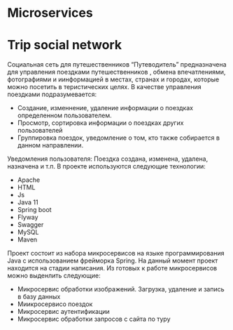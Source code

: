 # Microservices
# Trip social network
Социальная сеть для путешественников “Путеводитель” предназначена для управления поездками путешественников , обмена впечатлениями, фотографиями и иинформацией в местах, странах и городах, которые можно посетить в теристических целях. 
В качестве управления поездками подразумевается: 
<ul>
  <li>Создание, изменнение, удаление информации о поездках определенном пользователем.</li>
  <li>Просмотр, сортировка информации о поездках других пользователей</li>
  <li>Группировка поездок, уведомление о том, кто также собирается в данном направлении.</li>
</ul>
Уведомления пользователя: 
  Поездка создана, изменена, удалена, назначена  и т.п.
В проекте используются следующие технологии:
<ul>
  <li>Apache</li>
  <li>HTML</li>
  <li>Js</li>
  <li>Java 11</li>
  <li>Spring boot</li>
  <li>Flyway</li>
  <li>Swagger</li>
  <li>MySQL</li>
  <li>Maven</li>
</ul>
Проект состоит из набора микросервисов на языке программирования Java с использованием фрейморка Spring.
На данный момент проект находится на стадии написания. Из готовых к работе микросервисов можно выденлить следующие: 
<ul>
<li>Микросервис обработки изображений. Загрузка, удаление и запись в базу данных</li>
<li>Миикросервисо поездок</li>
<li>Микросервис аутентификации</li>
<li>Микросервис обработки запросов с сайта по туру</li>
</ul>
